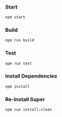 ### Start

```sh
npm start
```

### Build

```sh
npm run build
```

### Test

```sh
npm run test
```

### Install Dependencies

```sh
npm install
```

### Re-Install Super

```sh
npm run install:clean
```
